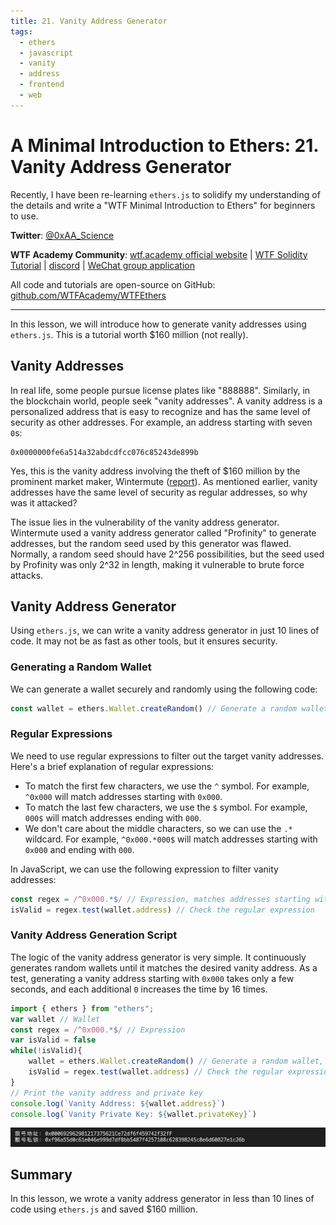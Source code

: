 ```yaml
---
title: 21. Vanity Address Generator
tags:
  - ethers
  - javascript
  - vanity
  - address
  - frontend
  - web
---
```


# A Minimal Introduction to Ethers: 21. Vanity Address Generator

Recently, I have been re-learning `ethers.js` to solidify my understanding of the details and write a "WTF Minimal Introduction to Ethers" for beginners to use.

**Twitter**: [@0xAA_Science](https://twitter.com/0xAA_Science)

**WTF Academy Community**: [wtf.academy official website](https://wtf.academy) | [WTF Solidity Tutorial](https://github.com/AmazingAng/WTFSolidity) | [discord](https://discord.gg/5akcruXrsk) | [WeChat group application](https://docs.google.com/forms/d/e/1FAIpQLSe4KGT8Sh6sJ7hedQRuIYirOoZK_85miz3dw7vA1-YjodgJ-A/viewform?usp=sf_link)

All code and tutorials are open-source on GitHub: [github.com/WTFAcademy/WTFEthers](https://github.com/WTFAcademy/WTF-Ethers)

-----

In this lesson, we will introduce how to generate vanity addresses using `ethers.js`. This is a tutorial worth $160 million (not really).

## Vanity Addresses

In real life, some people pursue license plates like "888888". Similarly, in the blockchain world, people seek "vanity addresses". A vanity address is a personalized address that is easy to recognize and has the same level of security as other addresses. For example, an address starting with seven `0`s:

```solidity
0x0000000fe6a514a32abdcdfcc076c85243de899b
```

Yes, this is the vanity address involving the theft of $160 million by the prominent market maker, Wintermute ([report](https://www.blocktempo.com/head-market-maker-wintermute-hacked-loses-160-million-magnesium/)). As mentioned earlier, vanity addresses have the same level of security as regular addresses, so why was it attacked?

The issue lies in the vulnerability of the vanity address generator. Wintermute used a vanity address generator called "Profinity" to generate addresses, but the random seed used by this generator was flawed. Normally, a random seed should have 2^256 possibilities, but the seed used by Profinity was only 2^32 in length, making it vulnerable to brute force attacks.

## Vanity Address Generator

Using `ethers.js`, we can write a vanity address generator in just 10 lines of code. It may not be as fast as other tools, but it ensures security.

### Generating a Random Wallet

We can generate a wallet securely and randomly using the following code:

```js
const wallet = ethers.Wallet.createRandom() // Generate a random wallet, secure
```

### Regular Expressions

We need to use regular expressions to filter out the target vanity addresses. Here's a brief explanation of regular expressions:
   - To match the first few characters, we use the `^` symbol. For example, `^0x000` will match addresses starting with `0x000`.
   - To match the last few characters, we use the `$` symbol. For example, `000$` will match addresses ending with `000`.
   - We don't care about the middle characters, so we can use the `.*` wildcard. For example, `^0x000.*000$` will match addresses starting with `0x000` and ending with `000`.

In JavaScript, we can use the following expression to filter vanity addresses:
```js
const regex = /^0x000.*$/ // Expression, matches addresses starting with 0x000
isValid = regex.test(wallet.address) // Check the regular expression
```

### Vanity Address Generation Script

The logic of the vanity address generator is very simple. It continuously generates random wallets until it matches the desired vanity address. As a test, generating a vanity address starting with `0x000` takes only a few seconds, and each additional `0` increases the time by 16 times.

```js
import { ethers } from "ethers";
var wallet // Wallet
const regex = /^0x000.*$/ // Expression
var isValid = false
while(!isValid){
    wallet = ethers.Wallet.createRandom() // Generate a random wallet, secure
    isValid = regex.test(wallet.address) // Check the regular expression
}
// Print the vanity address and private key
console.log(`Vanity Address: ${wallet.address}`)
console.log(`Vanity Private Key: ${wallet.privateKey}`)
```

![Vanity Address Generation](./img/21-1.png)

## Summary

In this lesson, we wrote a vanity address generator in less than 10 lines of code using `ethers.js` and saved $160 million.
